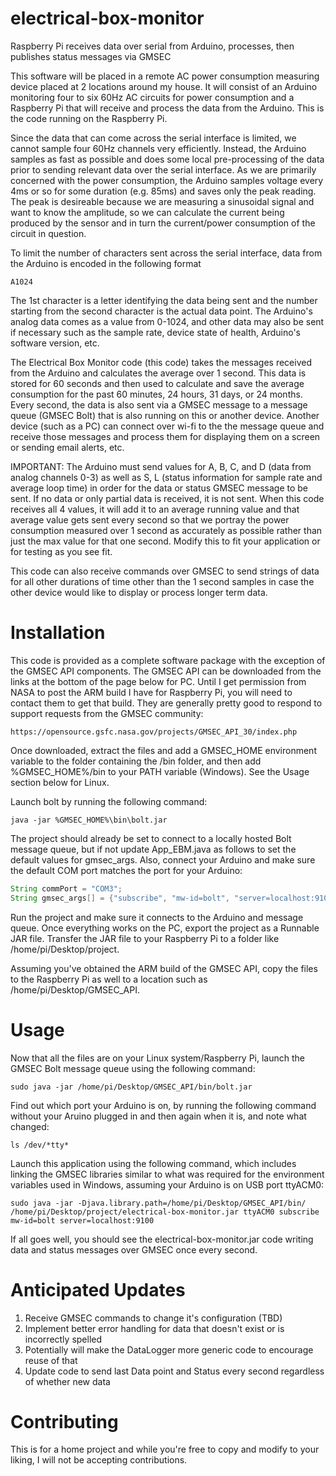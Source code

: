 # electrical-box-monitor
Raspberry Pi receives data over serial from Arduino, processes, then publishes status messages via GMSEC

This software will be placed in a remote AC power consumption measuring device placed at 2 locations around my house.
It will consist of an Arduino monitoring four to six 60Hz AC circuits for power consumption and a Raspberry Pi
that will receive and process the data from the Arduino. This is the code running on the Raspberry Pi.

Since the data that can come across the serial interface is limited, we cannot sample four 60Hz channels very
efficiently. Instead, the Arduino samples as fast as possible and does some local pre-processing of the data prior
to sending relevant data over the serial interface. As we are primarily concerned with the power consumption, 
the Arduino samples voltage every 4ms or so for some duration (e.g. 85ms) and saves only the peak reading. The peak
is desireable because we are measuring a sinusoidal signal and want to know the amplitude, so we can calculate the
current being produced by the sensor and in turn the current/power consumption of the circuit in question.

To limit the number of characters sent across the serial interface, data from the Arduino is encoded in the
following format
```
A1024
```
The 1st character is a letter identifying the data being sent and the number starting from the second character
is the actual data point. The Arduino's analog data comes as a value from 0-1024, and other data may also be sent
if necessary such as the sample rate, device state of health, Arduino's software version, etc.

The Electrical Box Monitor code (this code) takes the messages received from the Arduino and calculates the average 
over 1 second. This data is stored for 60 seconds and then used to calculate and save the average consumption for 
the past 60 minutes, 24 hours, 31 days, or 24 months. Every second, the data is also sent via a GMSEC message to a
message queue (GMSEC Bolt) that is also running on this or another device. Another device (such as a PC) can connect
over wi-fi to the the message queue and receive those messages and process them for displaying them on a screen or 
sending email alerts, etc. 

IMPORTANT: The Arduino must send values for A, B, C, and D (data from analog channels 0-3) as well as S, L (status
information for sample rate and average loop time) in order for the data or status GMSEC message to be sent. If no
data or only partial data is received, it is not sent. When this code receives all 4 values, it will add it to an
average running value and that average value gets sent every second so that we portray the power consumption measured
over 1 second as accurately as possible rather than just the max value for that one second. Modify this to fit your
application or for testing as you see fit.

This code can also receive commands over GMSEC to send strings of data for all other durations of time other than
the 1 second samples in case the other device would like to display or process longer term data.

# Installation
This code is provided as a complete software package with the exception of the GMSEC API components. The GMSEC 
API can be downloaded from the links at the bottom of the page below for PC. Until I get permission from NASA
to post the ARM build I have for Raspberry Pi, you will need to contact them to get that build. They are generally
pretty good to respond to support requests from the GMSEC community:
```
https://opensource.gsfc.nasa.gov/projects/GMSEC_API_30/index.php
```
Once downloaded, extract the files and add a GMSEC_HOME environment variable to the folder containing the /bin
folder, and then add %GMSEC_HOME%/bin to your PATH variable (Windows). See the Usage section below for Linux.

Launch bolt by running the following command:
```
java -jar %GMSEC_HOME%\bin\bolt.jar
```

The project should already be set to connect to a locally hosted Bolt message queue, but if not update App_EBM.java
as follows to set the default values for gmsec_args. Also, connect your Arduino and make sure the default COM port
matches the port for your Arduino:
```java
String commPort = "COM3";
String gmsec_args[] = {"subscribe", "mw-id=bolt", "server=localhost:9100"}; 
```

Run the project and make sure it connects to the Arduino and message queue. Once everything works on the PC, export 
the project as a Runnable JAR file. Transfer the JAR file to your Raspberry Pi to a folder like
/home/pi/Desktop/project. 

Assuming you've obtained the ARM build of the GMSEC API, copy the files to the Raspberry Pi as well to a location
such as /home/pi/Desktop/GMSEC_API. 

# Usage
Now that all the files are on your Linux system/Raspberry Pi, launch the GMSEC Bolt message queue using the following command:
```
sudo java -jar /home/pi/Desktop/GMSEC_API/bin/bolt.jar
```
Find out which port your Arduino is on, by running the following command without your Aruino plugged in and then
again when it is, and note what changed:
```
ls /dev/*tty*
```
Launch this application using the following command, which includes linking the GMSEC libraries similar to what
was required for the environment variables used in Windows, assuming your Arduino is on USB port ttyACM0:
```
sudo java -jar -Djava.library.path=/home/pi/Desktop/GMSEC_API/bin/ /home/pi/Desktop/project/electrical-box-monitor.jar ttyACM0 subscribe mw-id=bolt server=localhost:9100
```
If all goes well, you should see the electrical-box-monitor.jar code writing data and status messages over GMSEC once every second.

# Anticipated Updates
1. Receive GMSEC commands to change it's configuration (TBD)
2. Implement better error handling for data that doesn't exist or is incorrectly spelled
3. Potentially will make the DataLogger more generic code to encourage reuse of that
4. Update code to send last Data point and Status every second regardless of whether new data 

# Contributing
This is for a home project and while you're free to copy and modify to your liking, I will not be accepting contributions.